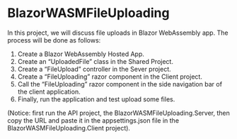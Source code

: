# BlazorWASMFileUploading
In this project, we will discuss file uploads in Blazor WebAssembly app. The process will be 
done as follows:
1. Create a Blazor WebAssembly Hosted App.
2. Create an “UploadedFile” class in the Shared Project. 
3. Create a “FileUpload” controller in the Sever project.
4. Create a “FileUploading” razor component in the Client project.
5. Call the “FileUploading” razor component in the side navigation bar of the client application.
6. Finally, run the application and test upload some files.

(Notice: first run the API project, the BlazorWASMFileUploading.Server, then copy the URL
and paste it in the appsettings.json file in the BlazorWASMFileUploading.Client project).
